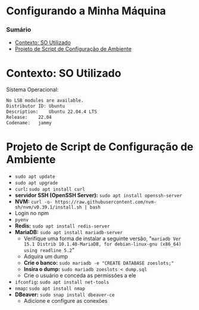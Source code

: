 # Configurando a Minha Máquina

### Sumário

- [Contexto: SO Utilizado](#contexto-so-utilizado)
- [Projeto de Script de Configuração de Ambiente](#projeto-script-configuracao-ambiente)

# <a id="contexto-so-utilizado"></a>Contexto: SO Utilizado

Sistema Operacional:

```bash
No LSB modules are available.
Distributor ID:	Ubuntu
Description:	Ubuntu 22.04.4 LTS
Release:	22.04
Codename:	jammy
```

# <a id="projeto-script-configuracao-ambiente"></a>Projeto de Script de Configuração de Ambiente

- `sudo apt update`
- `sudo apt upgrade`
- `curl`**:** `sudo apt install curl`
- **servidor SSH (OpenSSH Server):** `sudo apt install openssh-server`
- **NVM:** `curl -o- https://raw.githubusercontent.com/nvm-sh/nvm/v0.39.1/install.sh | bash`
- Login no npm
- `pyenv`
- **Redis:** `sudo apt install redis-server`
- **MariaDB:** `sudo apt install mariadb-server`
    + Verifique uma forma de instalar a seguinte versão, "`mariadb Ver 15.1 Distrib 10.1.40-MariaDB, for debian-linux-gnu (x86_64) using readline 5.2`"
    + Adquira um dump
    + **Crie o banco:** `sudo mariadb -e "CREATE DATABASE zoeslots;"`
    + **Insira o dump:** `sudo mariadb zoeslots < dump.sql`
    + Crie o usuário e conceda as permissões a ele
- `ifconfig`**:** `sudo apt install net-tools`
- `nmap`**:** `sudo apt install nmap`
- **DBeaver:** `sudo snap install dbeaver-ce`
    + Adicione e configure as conexões